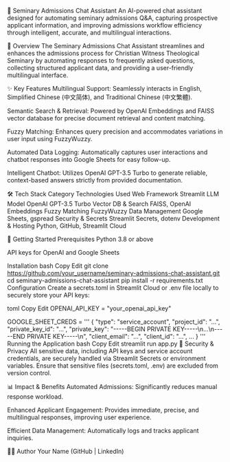 
📖 Seminary Admissions Chat Assistant
An AI-powered chat assistant designed for automating seminary admissions Q&A, capturing prospective applicant information, and improving admissions workflow efficiency through intelligent, accurate, and multilingual interactions.

🚀 Overview
The Seminary Admissions Chat Assistant streamlines and enhances the admissions process for Christian Witness Theological Seminary by automating responses to frequently asked questions, collecting structured applicant data, and providing a user-friendly multilingual interface.

✨ Key Features
Multilingual Support: Seamlessly interacts in English, Simplified Chinese (中文简体), and Traditional Chinese (中文繁體).

Semantic Search & Retrieval: Powered by OpenAI Embeddings and FAISS vector database for precise document retrieval and content matching.

Fuzzy Matching: Enhances query precision and accommodates variations in user input using FuzzyWuzzy.

Automated Data Logging: Automatically captures user interactions and chatbot responses into Google Sheets for easy follow-up.

Intelligent Chatbot: Utilizes OpenAI GPT-3.5 Turbo to generate reliable, context-based answers strictly from provided documentation.

🛠️ Tech Stack
Category	Technologies Used
Web Framework	Streamlit
LLM Model	OpenAI GPT-3.5 Turbo
Vector DB & Search	FAISS, OpenAI Embeddings
Fuzzy Matching	FuzzyWuzzy
Data Management	Google Sheets, gspread
Security & Secrets	Streamlit Secrets, dotenv
Development & Hosting	Python, GitHub, Streamlit Cloud

📌 Getting Started
Prerequisites
Python 3.8 or above

API keys for OpenAI and Google Sheets

Installation
bash
Copy
Edit
git clone https://github.com/your_username/seminary-admissions-chat-assistant.git
cd seminary-admissions-chat-assistant
pip install -r requirements.txt
Configuration
Create a secrets.toml in Streamlit Cloud or .env file locally to securely store your API keys:

toml
Copy
Edit
OPENAI_API_KEY = "your_openai_api_key"

GOOGLE_SHEET_CREDS = '''
{
  "type": "service_account",
  "project_id": "...",
  "private_key_id": "...",
  "private_key": "-----BEGIN PRIVATE KEY-----\\n...\\n-----END PRIVATE KEY-----\\n",
  "client_email": "...",
  "client_id": "...",
  ...
}
'''
Running the Application
bash
Copy
Edit
streamlit run app.py
🔐 Security & Privacy
All sensitive data, including API keys and service account credentials, are securely handled via Streamlit Secrets or environment variables. Ensure that sensitive files (secrets.toml, .env) are excluded from version control.

📊 Impact & Benefits
Automated Admissions: Significantly reduces manual response workload.

Enhanced Applicant Engagement: Provides immediate, precise, and multilingual responses, improving user experience.

Efficient Data Management: Automatically logs and tracks applicant inquiries.

🧑‍💻 Author
Your Name (GitHub | LinkedIn)
